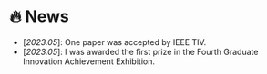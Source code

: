 # 🔥 News
- \[*2023.05*\]: One paper was accepted by IEEE TIV.
- \[*2023.05*\]: I was awarded the first prize in the Fourth Graduate Innovation Achievement Exhibition.